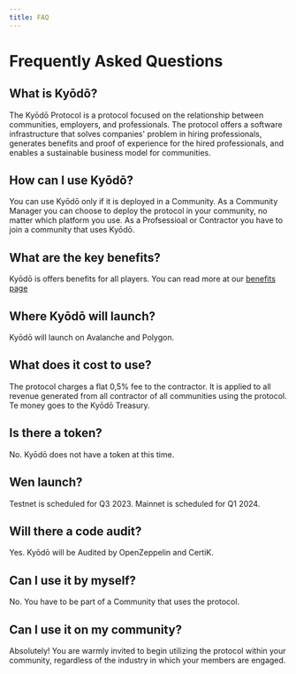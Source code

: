 ```yaml
---
title: FAQ
---
```


# Frequently Asked Questions

## What is Kyōdō?

The Kyōdō Protocol is a protocol focused on the relationship between communities, employers, and professionals. The protocol offers a software infrastructure that solves companies' problem in hiring professionals, generates benefits and proof of experience for the hired professionals, and enables a sustainable business model for communities.

## How can I use Kyōdō?

You can use Kyōdō only if it is deployed in a Community. As a Community Manager you can choose to deploy the protocol in your community, no matter which platform you use. As a Profsessioal or Contractor you have to join a community that uses Kyōdō.

## What are the key benefits?

Kyōdō is offers benefits for all players. You can read more at our [benefits page](/benefits)

## Where Kyōdō will launch?

Kyōdō will launch on Avalanche and Polygon.

## What does it cost to use?

The protocol charges a flat 0,5% fee to the contractor. It is applied to all revenue generated from all contractor of all communities using the protocol. Te money goes to the Kyōdō Treasury.

## Is there a token?

No. Kyōdō does not have a token at this time.

## Wen launch?

Testnet is scheduled for Q3 2023. Mainnet is scheduled for Q1 2024. 

## Will there a code audit?

Yes. Kyōdō will be Audited by OpenZeppelin and CertiK.

## Can I use it by myself?

No. You have to be part of a Community that uses the protocol.

## Can I use it on my community?

Absolutely! You are warmly invited to begin utilizing the protocol within your community, regardless of the industry in which your members are engaged.